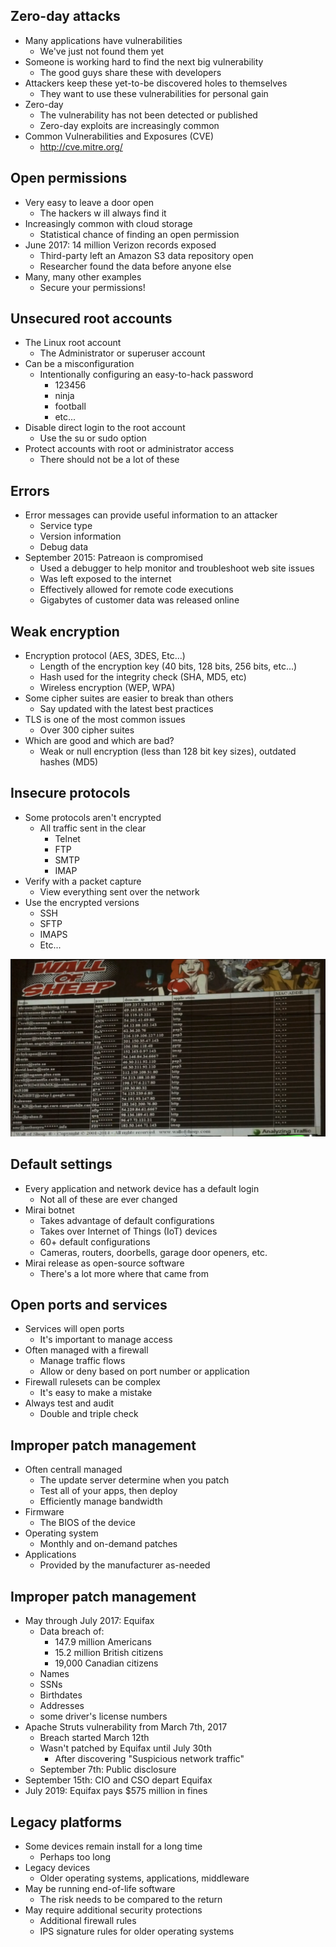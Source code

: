 ##  Zero-day attacks
- Many applications have vulnerabilities
	- We've just not found them yet
- Someone is working hard to find the next big vulnerability
	- The good guys share these with developers
- Attackers keep these yet-to-be discovered holes  to themselves
	- They want to use these vulnerabilities for personal gain
- Zero-day
	- The vulnerability has not been detected or published
	- Zero-day exploits are increasingly common
- Common Vulnerabilities and Exposures (CVE)
	- http://cve.mitre.org/

## Open permissions
- Very easy to leave a door open
	- The hackers w ill always find it
- Increasingly common with cloud storage
	- Statistical chance of finding an open permission
- June 2017:  14 million Verizon records exposed
	- Third-party left an Amazon S3 data repository open
	- Researcher found the data before anyone else
- Many, many other examples
	- Secure your permissions!

## Unsecured root accounts
- The Linux root account
	- The Administrator or superuser account
- Can be a misconfiguration
	- Intentionally configuring an easy-to-hack password
		- 123456
		- ninja
		- football
		- etc...
- Disable direct login to the root account
	- Use the su or sudo option
- Protect accounts with root or administrator access
	- There should not be a lot of these

## Errors
- Error messages can provide useful information to an attacker
	- Service type
	- Version information
	- Debug data
- September 2015:  Patreaon is compromised
	- Used a debugger to help monitor and troubleshoot web site issues
	- Was left exposed to the internet
	- Effectively allowed for remote code executions
	- Gigabytes of customer data was released online

## Weak encryption
- Encryption protocol (AES, 3DES, Etc...)
	- Length of the encryption key (40 bits, 128 bits, 256 bits, etc...)
	- Hash used for the integrity check (SHA, MD5, etc)
	- Wireless encryption (WEP, WPA)
- Some cipher suites are easier to break than others
	- Say updated with the latest best practices
- TLS is one of the most common issues
	- Over 300 cipher suites
- Which are good and which are bad?
	- Weak or null encryption (less than 128 bit key sizes), outdated hashes (MD5)

## Insecure protocols
- Some protocols aren't encrypted
	- All traffic sent in the clear
		- Telnet
		- FTP
		- SMTP
		- IMAP
- Verify with a packet capture
	- View everything sent over the network
- Use the encrypted versions
	- SSH
	- SFTP
	- IMAPS
	- Etc...

![](../Images/050%20-%20Vulnerability%20Types-1.png)

## Default settings
- Every application and network device has a default login
	- Not all of these are ever changed
- Mirai botnet
	- Takes advantage of default configurations
	- Takes over Internet of Things (IoT) devices
	- 60+ default configurations
	- Cameras, routers, doorbells, garage door openers, etc.
- Mirai release as open-source software
	- There's a lot more where that came from

## Open ports and services
- Services will open ports
	- It's important to manage access
- Often managed with a firewall
	- Manage traffic flows
	- Allow or deny based on port number or application
- Firewall rulesets can be complex
	- It's easy to make a mistake
- Always test and audit
	- Double and triple check

## Improper patch management
- Often centrall managed
	- The update server determine when you patch
	- Test all of your apps, then deploy
	- Efficiently manage bandwidth
- Firmware
	- The BIOS of the device
- Operating system
	- Monthly and on-demand patches
- Applications
	- Provided by the manufacturer as-needed

## Improper patch management
- May through July 2017:  Equifax
	- Data breach of:
		- 147.9 million Americans
		- 15.2 million British citizens
		- 19,000 Canadian citizens
	- Names
	- SSNs
	- Birthdates
	- Addresses
	- some driver's license numbers
- Apache Struts vulnerability from March 7th, 2017
	- Breach started March 12th
	- Wasn't patched by Equifax until July 30th
		- After discovering "Suspicious network traffic"
	- September 7th:  Public disclosure
- September 15th:  CIO and CSO depart Equifax
- July 2019:  Equifax pays $575 million in fines

## Legacy platforms
- Some devices remain install for a long time
	- Perhaps too long
- Legacy devices
	- Older operating systems, applications, middleware
- May be running end-of-life software
	- The risk needs to be compared to the return
- May require additional security protections
	- Additional firewall rules
	- IPS signature rules for older operating systems

